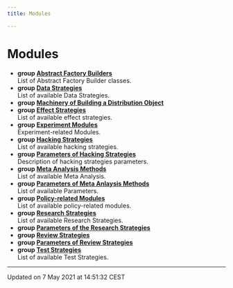 ```yaml
---
title: Modules

---
```


# Modules




* **group [Abstract Factory Builders](/doxygen/Modules/group___abstract_builders/)** <br>List of Abstract Factory Builder classes. 
* **group [Data Strategies](/doxygen/Modules/group___data_strategies/)** <br>List of available Data Strategies. 
* **group [Machinery of Building a Distribution Object](/doxygen/Modules/group___distribution_builders/)** 
* **group [Effect Strategies](/doxygen/Modules/group___effect_strategies/)** <br>List of available effect strategies. 
* **group [Experiment Modules](/doxygen/Modules/group___experiment/)** <br>Experiment-related Modules. 
* **group [Hacking Strategies](/doxygen/Modules/group___hacking_strategies/)** <br>List of available hacking strategies. 
* **group [Parameters of Hacking Strategies](/doxygen/Modules/group___hacking_strategies_parameters/)** <br>Description of hacking strategies parameters. 
* **group [Meta Analysis Methods](/doxygen/Modules/group___meta_analysis/)** <br>List of available Meta Analysis. 
* **group [Parameters of Meta Anlaysis Methods](/doxygen/Modules/group___meta_analysis_parameters/)** <br>List of available Parameters. 
* **group [Policy-related Modules](/doxygen/Modules/group___policies/)** <br>List of available policy-related modules. 
* **group [Research Strategies](/doxygen/Modules/group___research_strategies/)** <br>List of available Research Strategies. 
* **group [Parameters of the Research Strategies](/doxygen/Modules/group___research_strategy_parameters/)** 
* **group [Review Strategies](/doxygen/Modules/group___review_strategies/)** 
* **group [Parameters of Review Strategies](/doxygen/Modules/group___review_strategies_parameters/)** 
* **group [Test Strategies](/doxygen/Modules/group___test_strategies/)** <br>List of available Test Strategies. 



-------------------------------

Updated on  7 May 2021 at 14:51:32 CEST
